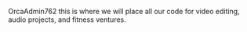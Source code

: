 OrcaAdmin762 this is where we will place all our code for video editing, audio projects, and fitness ventures.
<!---
OrcaAdmin762/OrcaAdmin762 is a ✨ special ✨ repository because its `README.md` (this file) appears on your GitHub profile.
You can click the Preview link to take a look at your changes.
--->
